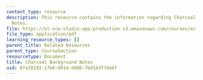 ```yaml
---
content_type: resource
description: This resource contains the information regarding Charcoal Background
  Notes.
file: https://ol-ocw-studio-app-production.s3.amazonaws.com/courses/ec-701j-d-lab-i-development-fall-2009/6fe2019217e6001ddd867bd1b3f7da6f_MITEC_701JF09_char_bg.pdf
file_type: application/pdf
learning_resource_types: []
parent_title: Related Resources
parent_type: CourseSection
resourcetype: Document
title: Charcoal Background Notes
uid: 6fe20192-17e6-001d-dd86-7bd1b3f7da6f
---
```

